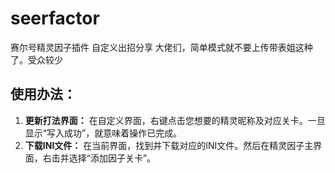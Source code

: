 # seerfactor
赛尔号精灵因子插件 自定义出招分享
大佬们，简单模式就不要上传带表姐这种了。受众较少
## 使用办法：
1. **更新打法界面：** 在自定义界面，右键点击您想要的精灵昵称及对应关卡。一旦显示“写入成功”，就意味着操作已完成。
2. **下载INI文件：** 在当前界面，找到并下载对应的INI文件。然后在精灵因子主界面，右击并选择“添加因子关卡”。